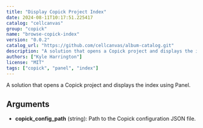 ```yaml
---
title: "Display Copick Project Index"
date: 2024-08-11T10:17:51.225417
catalog: "cellcanvas"
group: "copick"
name: "browse-copick-index"
version: "0.0.2"
catalog_url: "https://github.com/cellcanvas/album-catalog.git"
description: "A solution that opens a Copick project and displays the index using Panel."
authors: ["Kyle Harrington"]
license: "MIT"
tags: ["copick", "panel", "index"]
---
```


A solution that opens a Copick project and displays the index using Panel.

## Arguments

- **copick_config_path** (string): Path to the Copick configuration JSON file.

